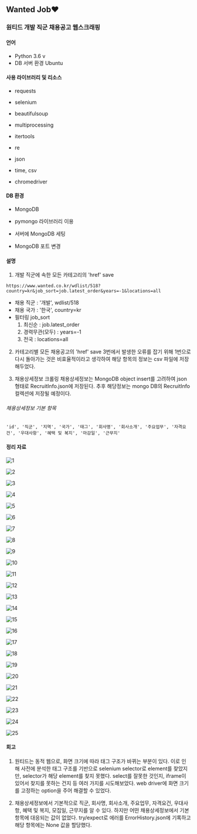 ## Wanted Job:heart: 
### 원티드 개발 직군 채용공고 웹스크래핑


#### 언어 
* Python 3.6 v
* DB 서버 환경 Ubuntu

#### 사용 라이브러리 및 리소스
* requests
* selenium
* beautifulsoup
* multiprocessing
* itertools
* re
* json
* time, csv

* chromedriver


#### DB 환경 
* MongoDB
* pymongo 라이브러리 이용

 * 서버에 MongoDB 세팅
 * MongoDB 포트 변경


#### 설명

1. 개발 직군에 속한 모든 카테고리의 'href' save 

`https://www.wanted.co.kr/wdlist/518?country=kr&job_sort=job.latest_order&years=-1&locations=all`

* 채용 직군 : '개발', wdlist/518
* 채용 국가 : '한국', country=kr
* 필터링 job_sort
    1) 최신순 : job.latest_order
    2) 경력무관(모두) : years=-1
    3) 전국 : locations=all
    
2. 카테고리별 모든 채용공고의 'href' save 
3번에서 발생한 오류를 잡기 위해 1번으로 다시 돌아가는 것은 비효율적이라고 생각하여 해당 항목의 정보는 csv 파일에 저장해두었다.

3. 채용상세정보 크롤링
채용상세정보는 MongoDB object insert를 고려하여 json 형태로 RecruitInfo.json에 저장된다. 추후 해당정보는 mongo DB의 RecruitInfo 컬렉션에 저장될 예정이다.

###### 채용상세정보 기본 항목
```'id', '직군', '지역', '국가', '태그', '회사명', '회사소개', '주요업무', '자격요건', '우대사항', '혜택 및 복지', '마감일', '근무지'```

#### 정리 자료

![1](./images/1.png)

![2](./images/2.png)

![3](./images/3.png)

![4](./images/4.png)

![5](./images/5.png)



![6](./images/6.png)

![7](./images/7.png)

![8](./images/8.png)

![9](./images/9.png)

![10](./images/10.png)

![11](./images/11.png)

![12](./images/12.png)

![13](./images/13.png)

![14](./images/14.png)

![15](./images/15.png)

![16](./images/16.png)

![17](./images/17.png)

![18](./images/18.png)

![19](./images/19.png)

![20](./images/20.png)

![21](./images/21.png)

![22](./images/22.png)

![23](./images/23.png)

![24](./images/24.png)

![25](./images/25.png)

#### 회고

1. 원티드는 동적 웹으로, 화면 크기에 따라 태그 구조가 바뀌는 부분이 있다. 이로 인해 사전에 분석한 태그 구조를 기반으로 selenium selector로 element를 찾았지만, selector가 해당 element를 찾지 못했다. select를 잘못한 것인지, iframe이 있어서 찾지를 못하는 건지 등 여러 가지를 시도해보았다. web driver에 화면 크기를 고정하는 option을 주어 해결할 수 있었다.

2. 채용상세정보에서 기본적으로 직군, 회사명, 회사소개, 주요업무, 자격요건, 우대사항, 혜택 및 복지, 모집일, 근무지를 알 수 있다. 하지만 어떤 채용상세정보에서 기본 항목에 대응되는 값이 없었다. try/expect로 에러를 ErrorHistory.json에 기록하고 해당 항목에는 None 값을 할당했다.

